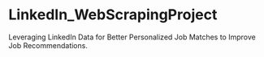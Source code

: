 # LinkedIn_WebScrapingProject
Leveraging LinkedIn Data for Better Personalized Job Matches to Improve Job Recommendations.
